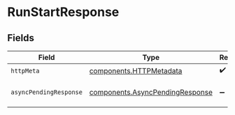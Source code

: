 # RunStartResponse


## Fields

| Field                                                                              | Type                                                                               | Required                                                                           | Description                                                                        |
| ---------------------------------------------------------------------------------- | ---------------------------------------------------------------------------------- | ---------------------------------------------------------------------------------- | ---------------------------------------------------------------------------------- |
| `httpMeta`                                                                         | [components.HTTPMetadata](../../models/components/httpmetadata.md)                 | :heavy_check_mark:                                                                 | N/A                                                                                |
| `asyncPendingResponse`                                                             | [components.AsyncPendingResponse](../../models/components/asyncpendingresponse.md) | :heavy_minus_sign:                                                                 | API run operation started                                                          |